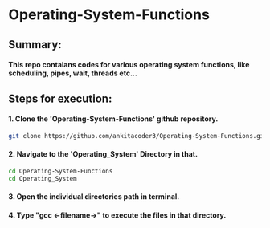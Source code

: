 # Operating-System-Functions
###
###
###

## Summary:
#### This repo contaians codes for various operating system functions, like scheduling, pipes, wait, threads etc... 
###
###

 
## Steps for execution:

  #### 1. Clone the 'Operating-System-Functions' github repository.
  ```sh 
  git clone https://github.com/ankitacoder3/Operating-System-Functions.git 
  ```
  #### 2. Navigate to the 'Operating_System' Directory in that.
  ```sh
  cd Operating-System-Functions
  cd Operating_System
  ```
  #### 3. Open the individual directories path in terminal.  
  #### 4. Type "gcc <-filename->" to execute the files in that directory.
  ###
  ###### 
  ###
  ###
  
  #
